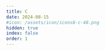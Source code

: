 ```yaml
---
title: C
date: 2024-08-15
#icon: /assets/icon/icons8-c-48.png
hidden: true
index: false
order: 1
---
```


<Catalog />